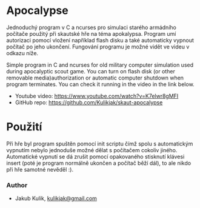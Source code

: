 # Apocalypse
Jednoduchý program v C a ncurses pro simulaci starého armádního počítače použitý při skautské hře na téma apokalypsa. Program umí autorizaci pomocí vložení například flash disku a také automaticky vypnout počítač po jeho ukončení. Fungování programu je možné vidět ve videu v odkazu níže.

Simple program in C and ncurses for old military computer simulation used during apocalyptic scout game. You can turn on flash disk (or other removable media)authorization or automatic computer shutdown when program terminates. You can check it running in the video in the link below.

* Youtube video: https://www.youtube.com/watch?v=K7elwr8gMFI
* GitHub repo: https://github.com/Kulikjak/skaut-apocalypse

# Použití
Při hře byl program spuštěn pomocí init scriptu čímž spolu s automatickým vypnutím nebylo jednoduše možné dělat s počítačem cokoliv jiného. Automatické vypnutí se dá zrušit pomocí opakovaného stisknutí klávesi insert (poté je program normálně ukončen a počítač běží dál), to ale nikdo při hře samotné nevěděl :).

### Author
* Jakub Kulik, <kulikjak@gmail.com>
